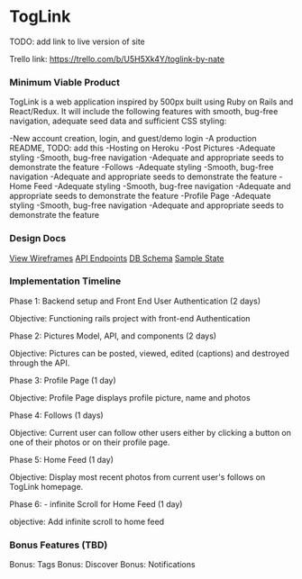 # TogLink

TODO: add link to live version of site

Trello link: https://trello.com/b/U5H5Xk4Y/toglink-by-nate

### Minimum Viable Product

TogLink is a web application inspired by 500px built using Ruby on Rails and React/Redux. It will include the following features with smooth, bug-free navigation, adequate seed data and sufficient CSS styling:

  -New account creation, login, and guest/demo login
  -A production README, TODO: add this
  -Hosting on Heroku
  -Post Pictures
    -Adequate styling
    -Smooth, bug-free navigation
    -Adequate and appropriate seeds to demonstrate the feature
  -Follows
    -Adequate styling
    -Smooth, bug-free navigation
    -Adequate and appropriate seeds to demonstrate the feature
  -Home Feed
    -Adequate styling
    -Smooth, bug-free navigation
    -Adequate and appropriate seeds to demonstrate the feature
  -Profile Page
    -Adequate styling
    -Smooth, bug-free navigation
    -Adequate and appropriate seeds to demonstrate the feature

### Design Docs

[View Wireframes](wireframes)
[API Endpoints](api-endpoints.md)
[DB Schema](schema.md)
[Sample State](sample-state.md)


### Implementation Timeline

Phase 1: Backend setup and Front End User Authentication (2 days)

Objective: Functioning rails project with front-end Authentication

Phase 2: Pictures Model, API, and components (2 days)

Objective: Pictures can be posted, viewed, edited (captions) and destroyed through the API.

Phase 3: Profile Page (1 day)

Objective: Profile Page displays profile picture, name and photos

Phase 4: Follows (1 days)

Objective: Current user can follow other users either by clicking a button on one of their photos or on their profile page.

Phase 5: Home Feed (1 day)

Objective: Display most recent photos from current user's follows on
TogLink homepage.

Phase 6: - infinite Scroll for Home Feed (1 day)

objective: Add infinite scroll to home feed

### Bonus Features (TBD)

Bonus: Tags
Bonus: Discover
Bonus: Notifications

